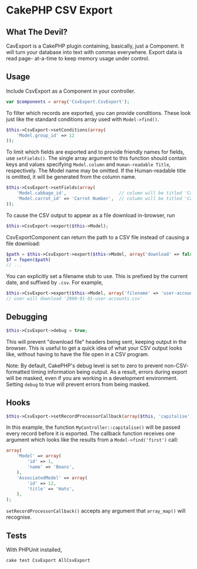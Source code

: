 CakePHP CSV Export 
====================

What The Devil?
--------------------

CavExport is a CakePHP plugin containing, basically, just a Component. It will
turn your database into text with commas everywhere. Export data is read page-
at-a-time to keep memory usage under control.

Usage
----------

Include CsvExport as a Component in your controller.

```php
var $components = array('CsvExport.CsvExport');
```

To filter which records are exported, you can provide conditions. These look
just like the standard conditions array used with `Model->find()`.

```php
$this->CsvExport->setConditions(array(
	'Model.group_id' => 12
));
```

To limit which fields are exported and to provide friendly names for fields,
use `setFields()`. The single array argument to this function should contain
keys and values specifying `Model.column` and `Human-readable Title`,
respectively. The Model name may be omitted. If the Human-readable title is
omitted, it will be generated from the column name.

```php
$this->CsvExport->setFields(array(
	'Model.cabbage_id',                    // column will be titled 'Cabbage Id'
	'Model.carrot_id' => 'Carrot Number',  // column will be titled 'Carrot Number'
));
```

To cause the CSV output to appear as a file download in-browser, run

```php
$this->CsvExport->export($this->Model);
```

CsvExportComponent can return the path to a CSV file instead of causing a file
download:

```php
$path = $this->CsvExport->export($this->Model, array('download' => false));
$f = fopen($path)
// ...
```

You can explicitly set a filename stub to use. This is prefixed by the current
date, and suffixed by `.csv`. For example,

```php
$this->CsvExport->export($this->Model, array('filename' => 'user-accounts'));
// user will download '2000-01-01-user-accounts.csv'
```

Debugging
----------

```php
$this->CsvExport->debug = true;
```

This will prevent "download file" headers being sent, keeping output in the
browser. This is useful to get a quick idea of what your CSV output looks
like, without having to have the file open in a CSV program. 

Note: By default, CakePHP's debug level is set to zero to prevent non-CSV-
formatted timing information being output. As a result, errors during export
will be masked, even if you are working in a development environment. Setting
`debug` to true will prevent errors from being masked.

Hooks
----------

```php
$this->CsvExport->setRecordProcessorCallback(array($this, 'capitalise'));
```

In this example, the function `MyController::capitalise()` will be passed
every record before it is exported. The callback function receives one
argument which looks like the results from a `Model->find('first')` call:

```php
array(
	'Model' => array(
		'id' => 1,
		'name' => 'Beans',
	),
	'AssociatedModel' => array(
		'id' => 12,
		'title' => 'Hats',
	),
);
```

`setRecordProcessorCallback()` accepts any argument that `array_map()` will
recognise.

Tests
-----

With PHPUnit installed,

```bash
cake test CsvExport AllCsvExport
```